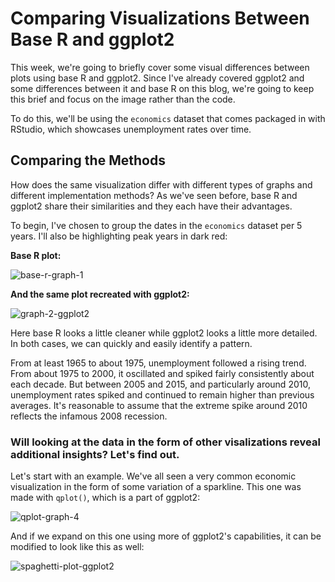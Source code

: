 # Comparing Visualizations Between Base R and ggplot2

This week, we're going to briefly cover some visual differences between plots using base R and ggplot2. Since I've already covered ggplot2 and some differences between it and base R on this blog, we're going to keep this brief and focus on the image rather than the code.

To do this, we'll be using the `economics` dataset that comes packaged in with RStudio, which showcases unemployment rates over time.

## Comparing the Methods
How does the same visualization differ with different types of graphs and different implementation methods? As we've seen before, base R and ggplot2 share their similarities and they each have their advantages.

To begin, I've chosen to group the dates in the `economics` dataset per 5 years. I'll also be highlighting peak years in dark red:

**Base R plot:**

![base-r-graph-1](https://github.com/user-attachments/assets/06357720-c460-4a74-9e4f-035280f1b129)


**And the same plot recreated with ggplot2:**

![graph-2-ggplot2](https://github.com/user-attachments/assets/ba3e3d4b-e633-4ebf-9397-198fcb572334)


Here base R looks a little cleaner while ggplot2 looks a little more detailed. In both cases, we can quickly and easily identify a pattern.

From at least 1965 to about 1975, unemployment followed a rising trend. From about 1975 to 2000, it oscillated and spiked fairly consistently about each decade. But between 2005 and 2015, and particularly around 2010, unemployment rates spiked and continued to remain higher than previous averages. It's reasonable to assume that the extreme spike around 2010 reflects the infamous 2008 recession.


### Will looking at the data in the form of other visalizations reveal additional insights? Let's find out.

Let's start with an example. We've all seen a very common economic visualization in the form of some variation of a sparkline. This one was made with `qplot()`, which is a part of ggplot2:

![qplot-graph-4](https://github.com/user-attachments/assets/b2f2a729-d866-407b-9f95-c2b055295edd)

And if we expand on this one using more of ggplot2's capabilities, it can be modified to look like this as well:

![spaghetti-plot-ggplot2](https://github.com/user-attachments/assets/246bd4f3-379c-4e1d-85cb-db083a90dbe1)




